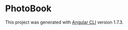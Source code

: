 # PhotoBook

This project was generated with [Angular CLI](https://github.com/angular/angular-cli) version 1.7.3.
